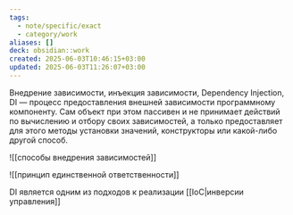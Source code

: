 ```yaml
---
tags:
  - note/specific/exact
  - category/work
aliases: []
deck: obsidian::work
created: 2025-06-03T10:46:15+03:00
updated: 2025-06-03T11:26:07+03:00
---
```


Внедрение зависимости, инъекция зависимости, Dependency Injection, DI
—
процесс предоставления внешней зависимости программному компоненту. Сам объект при этом пассивен и не принимает действий по вычислению и отбору своих зависимостей, а только предоставляет для этого методы установки значений, конструкторы или какой-либо другой способ.

![[способы внедрения зависимостей]]

![[принцип единственной ответственности]]

DI является одним из подходов к реализации [[IoC|инверсии управления]]
